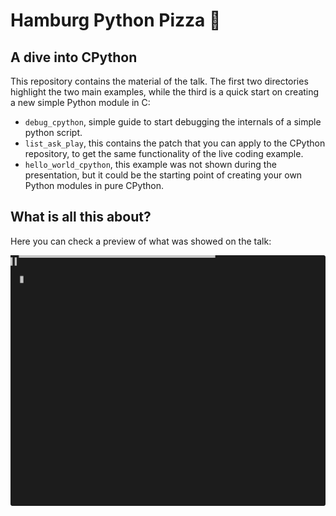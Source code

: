 # Hamburg Python Pizza :snake:

## A dive into CPython

This repository contains the material of the talk.
The first two directories highlight the two main examples,
while the third is a quick start on creating a new simple Python module
in C:

* `debug_cpython`, simple guide to start debugging the internals of a simple
  python script.
* `list_ask_play`, this contains the patch that you can apply to the CPython
  repository, to get the same functionality of the live coding example.
* `hello_world_cpython`, this example was not shown during the presentation,
  but it could be the starting point of creating your own Python modules in
  pure CPython.

## What is all this about?

Here you can check a preview of what was showed on the talk:

<img src="preview.svg" />
